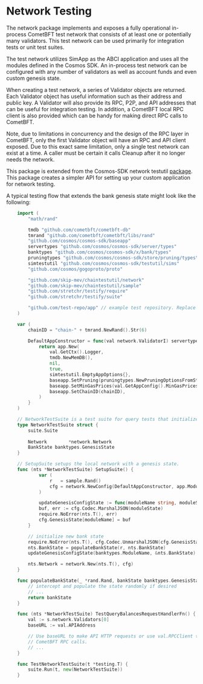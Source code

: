 # Network Testing

The network package implements and exposes a fully operational in-process CometBFT
test network that consists of at least one or potentially many validators. This
test network can be used primarily for integration tests or unit test suites.

The test network utilizes SimApp as the ABCI application and uses all the modules
defined in the Cosmos SDK. An in-process test network can be configured with any
number of validators as well as account funds and even custom genesis state.

When creating a test network, a series of Validator objects are returned. Each
Validator object has useful information such as their address and public key. A
Validator will also provide its RPC, P2P, and API addresses that can be useful
for integration testing. In addition, a CometBFT local RPC client is also provided
which can be handy for making direct RPC calls to CometBFT.

Note, due to limitations in concurrency and the design of the RPC layer in
CometBFT, only the first Validator object will have an RPC and API client
exposed. Due to this exact same limitation, only a single test network can exist
at a time. A caller must be certain it calls Cleanup after it no longer needs
the network.

This package is extended from the Cosmos-SDK network testutil [package](https://github.com/cosmos/cosmos-sdk/tree/main/testutil/network).
This package creates a simpler API for setting up your custom application for network testing.

A typical testing flow that extends the bank genesis state might look like the following:
```go
    import (
        "math/rand"

        tmdb "github.com/cometbft/cometbft-db"
        tmrand "github.com/cometbft/cometbft/libs/rand"
        "github.com/cosmos/cosmos-sdk/baseapp"
        servertypes "github.com/cosmos/cosmos-sdk/server/types"
        banktypes "github.com/cosmos/cosmos-sdk/x/bank/types"
        pruningtypes "github.com/cosmos/cosmos-sdk/store/pruning/types"
        simtestutil "github.com/cosmos/cosmos-sdk/testutil/sims"
        "github.com/cosmos/gogoproto/proto"

        "github.com/skip-mev/chaintestutil/network"
        "github.com/skip-mev/chaintestutil/sample"
        "github.com/stretchr/testify/require"   
        "github.com/stretchr/testify/suite"

        "github.com/test-repo/app" // example test repository. Replace with your own 		
    )

    var (
        chainID = "chain-" + tmrand.NewRand().Str(6)

        DefaultAppConstructor = func(val network.ValidatorI) servertypes.Application {
            return app.New(
                val.GetCtx().Logger,
                tmdb.NewMemDB(),
                nil,
                true,
                simtestutil.EmptyAppOptions{},
                baseapp.SetPruning(pruningtypes.NewPruningOptionsFromString(val.GetAppConfig().Pruning)),
                baseapp.SetMinGasPrices(val.GetAppConfig().MinGasPrices),
                baseapp.SetChainID(chainID),
            )
	    }
    )

    // NetworkTestSuite is a test suite for query tests that initializes a network instance. 
    type NetworkTestSuite struct {
        suite.Suite
		
        Network        *network.Network
        BankState banktypes.GenesisState
    }

    // SetupSuite setups the local network with a genesis state.
    func (nts *NetworkTestSuite) SetupSuite() {
            var (
                r   = sample.Rand()
                cfg = network.NewConfig(DefaultAppConstructor, app.ModuleBasics, chainID)
            )

            updateGenesisConfigState := func(moduleName string, moduleState proto.Message) {
            buf, err := cfg.Codec.MarshalJSON(moduleState)
            require.NoError(nts.T(), err)
            cfg.GenesisState[moduleName] = buf
        }

        // initialize new bank state
        require.NoError(nts.T(), cfg.Codec.UnmarshalJSON(cfg.GenesisState[banktypes.ModuleName], &nts.BankState))
        nts.BankState = populateBankState(r, nts.BankState)
        updateGenesisConfigState(banktypes.ModuleName, &nts.BankState)

        nts.Network = network.New(nts.T(), cfg)
    }

    func populateBankState(_ *rand.Rand, bankState banktypes.GenesisState) banktypes.GenesisState {
        // intercept and populate the state randomly if desired
		// ...
        return bankState
    }

	func (nts *NetworkTestSuite) TestQueryBalancesRequestHandlerFn() {
        val := s.network.Validators[0]
        baseURL := val.APIAddress

        // Use baseURL to make API HTTP requests or use val.RPCClient to make direct
        // CometBFT RPC calls.
        // ...
    }

    func TestNetworkTestSuite(t *testing.T) {
        suite.Run(t, new(NetworkTestSuite))
    }
```
